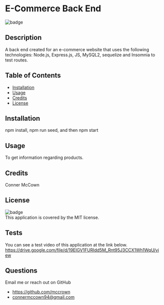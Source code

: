 # E-Commerce Back End

  ![badge](https://img.shields.io/badge/license-MIT-brightgreen)<br />

  ## Description 
  A back end created for an e-commerce website that uses the following technologies: Node.js, Express.js, JS, MySQL2, sequelize and Insomnia to test routes.

  ## Table of Contents

  * [Installation](#installation)
  * [Usage](#usage)
  * [Credits](#credits)
  * [License](#license)

  ## Installation
  npm install, npm run seed, and then npm start

  ## Usage
  To get information regarding products.

  ## Credits
  Conner McCown

  ## License
  ![badge](https://img.shields.io/badge/license-MIT-brightgreen)
  <br />
  This application is covered by the MIT license.  

  ## Tests
  You can see a test video of this application at the link below.
  https://drive.google.com/file/d/19EIGV1FURIdd5M_Rnt95J3CCX1Wh1WqU/view

  ## Questions
  Email me or reach out on GitHub
  * https://github.com/mccrown
  * connermccown94@gmail.com

